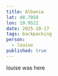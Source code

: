 ```yaml
---
title: Albania
lat: 40.7058
lon: 19.9522
date: 2025-10-17
tags: backpacking
person:
  - louise
published: true
---
```

louise was here